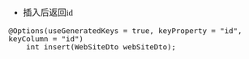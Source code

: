 <span  style="font-family: Simsun,serif; font-size: 17px; ">

- 插入后返回id
~~~
@Options(useGeneratedKeys = true, keyProperty = "id", keyColumn = "id")
    int insert(WebSiteDto webSiteDto);
~~~

</span>